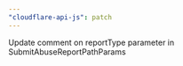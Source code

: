 ```yaml
---
"cloudflare-api-js": patch
---
```


Update comment on reportType parameter in SubmitAbuseReportPathParams